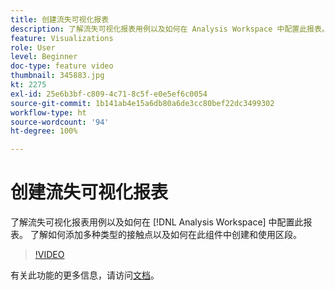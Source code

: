 ```yaml
---
title: 创建流失可视化报表
description: 了解流失可视化报表用例以及如何在 Analysis Workspace 中配置此报表。了解如何添加多种类型的接触点以及如何在此组件中创建和使用区段。
feature: Visualizations
role: User
level: Beginner
doc-type: feature video
thumbnail: 345883.jpg
kt: 2275
exl-id: 25e6b3bf-c809-4c71-8c5f-e0e5ef6c0054
source-git-commit: 1b141ab4e15a6db80a6de3cc80bef22dc3499302
workflow-type: ht
source-wordcount: '94'
ht-degree: 100%

---
```


# 创建流失可视化报表

了解流失可视化报表用例以及如何在 [!DNL Analysis Workspace] 中配置此报表。 了解如何添加多种类型的接触点以及如何在此组件中创建和使用区段。

>[!VIDEO](https://video.tv.adobe.com/v/345883/?quality=12)

有关此功能的更多信息，请访问[文档](https://experienceleague.adobe.com/docs/analytics/analyze/analysis-workspace/visualizations/fallout/fallout-flow.html?lang=zh-Hans)。